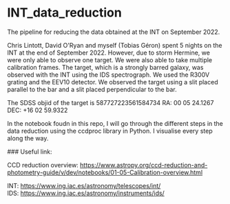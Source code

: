 # INT_data_reduction
The pipeline for reducing the data obtained at the INT on September 2022.


Chris Lintott, David O'Ryan and myself (Tobias Géron) spent 5 nights on the INT at the end of September 2022. However, due to storm Hermine, we were only able to observe one target. We were also able to take multiple calibration frames. The target, which is a strongly barred galaxy, was observed with the INT using the IDS spectrograph. We used the R300V grating and the EEV10 detector. We observed the target using a slit placed parallel to the bar and a slit placed perpendicular to the bar.

The SDSS objid of the target is 587727223561584734
RA: 00 05 24.1267
DEC: +16 02 59.9322

In the notebook foudn in this repo, I will go through the different steps in the data reduction using the ccdproc library in Python. I visualise every step along the way.


### Useful link:

CCD reduction overview: https://www.astropy.org/ccd-reduction-and-photometry-guide/v/dev/notebooks/01-05-Calibration-overview.html  

INT: https://www.ing.iac.es/astronomy/telescopes/int/    
IDS: https://www.ing.iac.es/astronomy/instruments/ids/    

